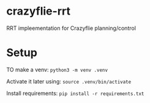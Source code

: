 # crazyflie-rrt
RRT impleementation for Crazyflie planning/control


# Setup
TO make a venv:
`python3 -m venv .venv`

Activate it later using:
`source .venv/bin/activate`

Install requirements:
`pip install -r requirements.txt`